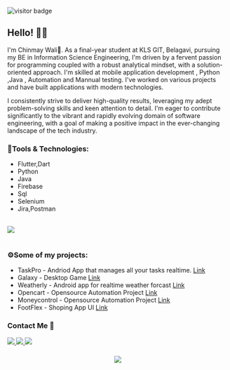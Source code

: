 ![visitor badge](https://visitor-badge.laobi.icu/badge?page_id=chinmaywali.visitor-badge&left_color=red&right_color=green&left_text=Profile%20Visitors)



<H2>Hello! 👋👋</H2>   

I'm Chinmay Wali👋. As a final-year student at KLS GIT, Belagavi, pursuing my BE in Information Science Engineering, I'm driven by a fervent passion for programming coupled with a robust analytical mindset, with a solution-oriented approach. I'm skilled at mobile application development , Python ,Java , Automation and Mannual testing. I've worked on various projects and have built applications with modern technologies.

I consistently strive to deliver high-quality results, leveraging my adept problem-solving skills and keen attention to detail. I'm eager to contribute significantly to the vibrant and rapidly evolving domain of software engineering, with a goal of making a positive impact in the ever-changing landscape of the tech industry.
<br/>
<H3> 🌟Tools & Technologies:</H3>

- Flutter,Dart
- Python
- Java
- Firebase
- Sql
- Selenium
- Jira,Postman
<br/>
<div>
    <img src="https://skillicons.dev/icons?i=dart,flutter,python,java,,spring boot,mysql,firebase,selenium,postman,c,html" />
</div>
<br/>

<H3> ⚙️Some of my projects:</H3>

- TaskPro - Andriod App that manages all your tasks realtime. [Link](https://github.com/chinmaywali/TaskPro) 
- Galaxy - Desktop Game [Link](https://github.com/chinmaywali/Galaxy_App)
- Weatherly - Android app for realtime weather forcast [Link](https://github.com/chinmaywali/Weather-App)
- Opencart - Opensource Automation Project [Link](https://github.com/chinmaywali/OpenCart-MannualTesting)
- Moneycontrol - Opensource Automation Project [Link](https://github.com/chinmaywali/moneycontrol.com_Automation)
- FootFlex - Shoping App UI [Link](https://www.instagram.com/chinmay_wali2.0/)

<H3>Contact Me 💬</H3>

<div> 
  <a href="mailto:chinmaywali019@gmail.com">
    <img src="https://img.shields.io/badge/Gmail-333333?style=for-the-badge&logo=gmail&logoColor=red" />
  </a>
  <a href="https://www.linkedin.com/in/chinmay-wali-625b41242/" target="_blank">
    <img src="https://img.shields.io/badge/LinkedIn-0077B5?style=for-the-badge&logo=linkedin&logoColor=white" target="_blank" />
  </a>
  <a href="https://instagram.com/chinmay_wali2.0" target="_blank">
     <img src="https://img.shields.io/badge/Instagram-FF5722?style=for-the-badge&logo=instagram&logoColor=white" target="_blank" /> <!-- sqlite, safari, google-chrome are other good icon options -->
  </a>
</div>


<h3 align="center">
    <img src="https://readme-typing-svg.herokuapp.com/?font=Righteous&size=25&center=true&vCenter=true&width=700&height=70&duration=4000&lines=Thanks+for+visiting!+😊✌️;+Shoot+me+a+message+on+Gmail+or+Linkedin..!!;I'm+always+down+to+collab+:)">
</h3>

<br/>
